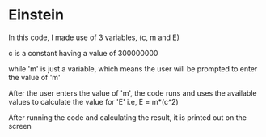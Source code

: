 # Einstein
In this code, I made use of 3 variables, (c, m and E)

 c is a constant having a value of 300000000
 
while 'm' is just a variable, which means the user will be prompted to enter the value of 'm'


After the user enters the value of 'm', the code runs and uses the available values to calculate the value for 'E'
i.e, E = m*(c^2)

After running the code and calculating the result, it is printed out on the screen

